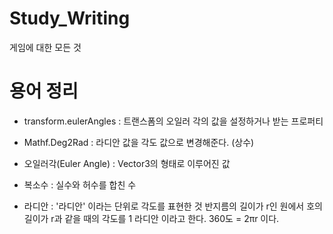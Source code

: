 # Study_Writing
게임에 대한 모든 것

# 용어 정리

 - transform.eulerAngles : 트랜스폼의 오일러 각의 값을 설정하거나 받는 프로퍼티

 - Mathf.Deg2Rad : 라디안 값을 각도 값으로 변경해준다. (상수)





 - 오일러각(Euler Angle) : Vector3의 형태로 이루어진 값

 - 복소수 : 실수와 허수를 합친 수

 - 라디안 : '라디안' 이라는 단위로 각도를 표현한 것
    반지름의 길이가 r인 원에서 호의 길이가 r과 같을 때의 각도를 1 라디안 이라고 한다.
    360도 = 2πr 이다.
    


